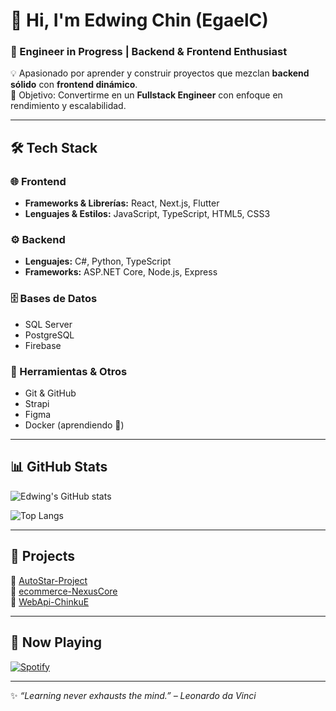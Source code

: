 # 👋 Hi, I'm Edwing Chin (EgaelC)

### 🚀 Engineer in Progress | Backend & Frontend Enthusiast  

💡 Apasionado por aprender y construir proyectos que mezclan **backend sólido** con **frontend dinámico**.  
🎯 Objetivo: Convertirme en un **Fullstack Engineer** con enfoque en rendimiento y escalabilidad.  

---

## 🛠️ Tech Stack

### 🌐 Frontend
- **Frameworks & Librerías:** React, Next.js, Flutter  
- **Lenguajes & Estilos:** JavaScript, TypeScript, HTML5, CSS3  

### ⚙️ Backend
- **Lenguajes:** C#, Python, TypeScript  
- **Frameworks:** ASP.NET Core, Node.js, Express  

### 🗄️ Bases de Datos
- SQL Server  
- PostgreSQL  
- Firebase  

### 🔧 Herramientas & Otros
- Git & GitHub  
- Strapi  
- Figma  
- Docker (aprendiendo 🚀)  

---

## 📊 GitHub Stats
![Edwing's GitHub stats](https://github-readme-stats.vercel.app/api?username=EgaelC&show_icons=true&theme=radical)  

![Top Langs](https://github-readme-stats.vercel.app/api/top-langs/?username=EgaelC&layout=compact&theme=radical)  

---

## 🎯 Projects
🔹 [AutoStar-Project](https://github.com/EgaelC/AutoStar-Project)  
🔹 [ecommerce-NexusCore](https://github.com/EgaelC/ecommerce-NexusCore)  
🔹 [WebApi-ChinkuE](https://github.com/EgaelC/WebApi-ChinkuE)  

---

## 🎵 Now Playing
[![Spotify](https://novatorem.vercel.app/api/spotify)](https://open.spotify.com/user/your_spotify_id)  

---

✨ _“Learning never exhausts the mind.” – Leonardo da Vinci_  
